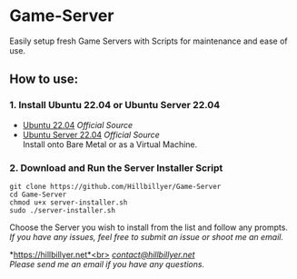 # Game-Server
Easily setup fresh Game Servers with Scripts for maintenance and ease of use.

## How to use:

### 1. Install Ubuntu 22.04 or Ubuntu Server 22.04
- [Ubuntu 22.04](https://releases.ubuntu.com/22.04.3/ubuntu-22.04.3-desktop-amd64.iso) *Official Source*
- [Ubuntu Server 22.04](https://releases.ubuntu.com/22.04.3/ubuntu-22.04.3-live-server-amd64.iso) *Official Source*
<br> Install onto Bare Metal or as a Virtual Machine.
### 2. Download and Run the Server Installer Script
```
git clone https://github.com/Hillbillyer/Game-Server
cd Game-Server
chmod u+x server-installer.sh
sudo ./server-installer.sh
```
Choose the Server you wish to install from the list and follow any prompts.
<br>*If you have any issues, feel free to submit an issue or shoot me an email.*

*https://hillbillyer.net*<br>
*contact@hillbillyer.net*<br>
*Please send me an email if you have any questions.*<br>